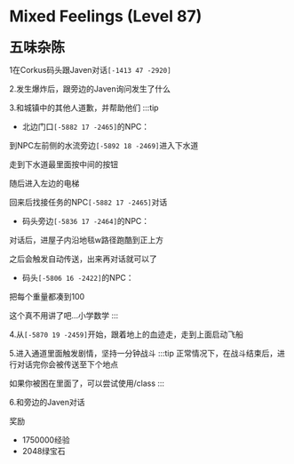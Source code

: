 # Mixed Feelings (Level 87)
<span style="font-size: 25px;">**五味杂陈**</span>

1在Corkus码头跟Javen对话`[-1413 47 -2920]`

2.发生爆炸后，跟旁边的Javen询问发生了什么

3.和城镇中的其他人道歉，并帮助他们
:::tip
+ 北边门口`[-5882 17 -2465]`的NPC：
 
到NPC左前侧的水流旁边`[-5892 18 -2469]`进入下水道

走到下水道最里面按中间的按钮

随后进入左边的电梯

回来后找接任务的NPC`[-5882 17 -2465]`对话

+ 码头旁边`[-5836 17 -2464]`的NPC：

对话后，进屋子内沿地毯w路径跑酷到正上方

之后会触发自动传送，出来再对话就可以了

+ 码头`[-5806 16 -2422]`的NPC：

把每个重量都凑到100

这个真不用讲了吧...小学数学
:::

4.从`[-5870 19 -2459]`开始，跟着地上的血迹走，走到上面启动飞船

5.进入通道里面触发剧情，坚持一分钟战斗
:::tip
正常情况下，在战斗结束后，进行对话完你会被传送至下个地点

如果你被困在里面了，可以尝试使用/class
:::

6.和旁边的Javen对话

奖励
+ 1750000经验
+ 2048绿宝石